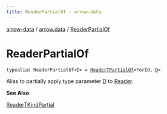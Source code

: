 ```yaml
---
title: ReaderPartialOf - arrow-data
---
```


[arrow-data](../index.html) / [arrow.data](index.html) / [ReaderPartialOf](./-reader-partial-of.html)

# ReaderPartialOf

`typealias ReaderPartialOf<D> = `[`ReaderTPartialOf`](-reader-t-partial-of.html)`<ForId, `[`D`](-reader-partial-of.html#D)`>`

Alias to partially apply type parameter [D](#) to [Reader](-reader.html).

**See Also**

[ReaderTKindPartial](#)

